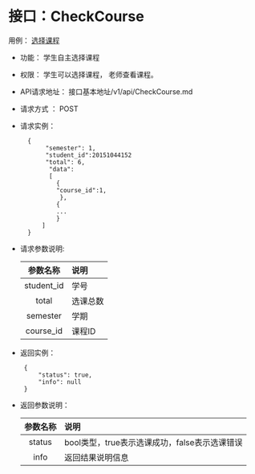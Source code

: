 <!-- markdownlint-disable MD033-->
<!-- 禁止MD033类型的警告 https://www.npmjs.com/package/markdownlint -->

# 接口：CheckCourse
用例： [选择课程](../cases/CheckCourse.md)

- 功能：
      学生自主选择课程
    
- 权限：
     学生可以选择课程，
     老师查看课程。
    
- API请求地址： 
    接口基本地址/v1/api/CheckCourse.md

- 请求方式 ：
    POST
 
- 请求实例：  

        { 
             "semester": 1, 
             "student_id":20151044152
             "total": 6,
              "data": 
              [
                {
                "course_id":1,
                 }, 
                {
                ... 
                }
            ] 
        }

- 请求参数说明:       
 
  |参数名称|说明|
  |:---------:|:--------------------------------------------------------|      
  |student_id|学号|
  |total|选课总数|
  |semester|学期|
  |course_id|课程ID|
 - 返回实例：

        {         
            "status": true,
            "info": null
        }

- 返回参数说明：    
 
  |参数名称|说明|
  |:---------:|:--------------------------------------------------------|      
  |status|bool类型，true表示选课成功，false表示选课错误|
  |info|返回结果说明信息|

